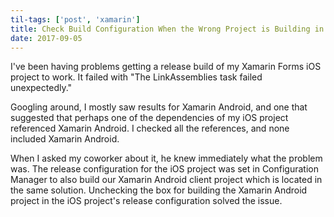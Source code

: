 ```yaml
---
til-tags: ['post', 'xamarin']
title: Check Build Configuration When the Wrong Project is Building in Visual Studio
date: 2017-09-05
---
```



I've been having problems getting a release build of my Xamarin Forms iOS project to work. It failed with "The LinkAssemblies task failed unexpectedly." 

Googling around, I mostly saw results for Xamarin Android, and one that suggested that perhaps one of the dependencies of my iOS project referenced Xamarin Android. I checked all the references, and none included Xamarin Android. 

When I asked my coworker about it, he knew immediately what the problem was. The release configuration for the iOS project was set in Configuration Manager to also build our Xamarin Android client project which is located in the same solution. Unchecking the box for building the Xamarin Android project in the iOS project's release configuration solved the issue. 